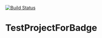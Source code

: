 [![Build Status](https://travis-ci.org/{jevgenijkononov1990}/{TestProjectForBadge}.png?branch=master)](https://travis-ci.org/{ORG-or-jevgenijkononov1990}/{TestProjectForBadge})

# TestProjectForBadge
